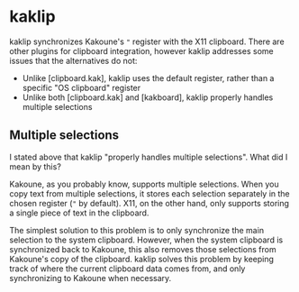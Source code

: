 # kaklip

kaklip synchronizes Kakoune's `"` register with the X11 clipboard.
There are other plugins for clipboard integration, however kaklip addresses some issues that the alternatives do not:

- Unlike [clipboard.kak], kaklip uses the default register, rather than a specific "OS clipboard" register
- Unlike both [clipboard.kak] and [kakboard], kaklip properly handles multiple selections

## Multiple selections

I stated above that kaklip "properly handles multiple selections".
What did I mean by this?

Kakoune, as you probably know, supports multiple selections.
When you copy text from multiple selections, it stores each selection separately in the chosen register (`"` by default).
X11, on the other hand, only supports storing a single piece of text in the clipboard.

The simplest solution to this problem is to only synchronize the main selection to the system clipboard.
However, when the system clipboard is synchronized back to Kakoune, this also removes those selections from Kakoune's copy of the clipboard.
kaklip solves this problem by keeping track of where the current clipboard data comes from, and only synchronizing to Kakoune when necessary.
